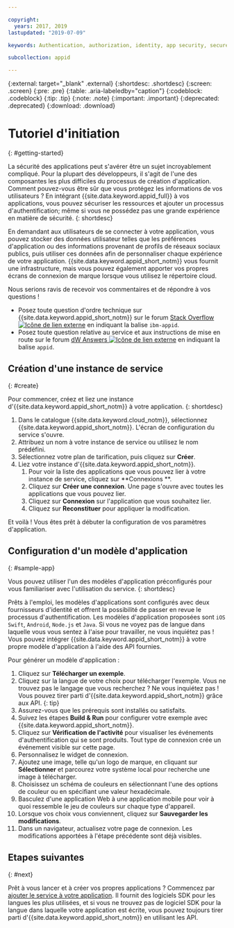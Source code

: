 ```yaml
---

copyright:
  years: 2017, 2019
lastupdated: "2019-07-09"

keywords: Authentication, authorization, identity, app security, secure, development,

subcollection: appid

---
```


{:external: target="_blank" .external}
{:shortdesc: .shortdesc}
{:screen: .screen}
{:pre: .pre}
{:table: .aria-labeledby="caption"}
{:codeblock: .codeblock}
{:tip: .tip}
{:note: .note}
{:important: .important}
{:deprecated: .deprecated}
{:download: .download}

# Tutoriel d'initiation
{: #getting-started}

La sécurité des applications peut s'avérer être un sujet incroyablement compliqué. Pour la plupart des développeurs, il s'agit de l'une des composantes les plus difficiles du processus de création d'application. Comment pouvez-vous être sûr que vous protégez les informations de vos utilisateurs ? En intégrant {{site.data.keyword.appid_full}} à vos applications, vous pouvez sécuriser les ressources et ajouter un processus d'authentification; même si vous ne possédez pas une grande expérience en matière de sécurité.
{: shortdesc}

En demandant aux utilisateurs de se connecter à votre application, vous pouvez stocker des données utilisateur telles que les préférences d'application ou des informations provenant de profils de réseaux sociaux publics, puis utiliser ces données afin de personnaliser chaque expérience de votre application. {{site.data.keyword.appid_short_notm}} vous fournit une infrastructure, mais vous pouvez également apporter vos propres écrans de connexion de marque lorsque vous utilisez le répertoire cloud.

Nous serions ravis de recevoir vos commentaires et de répondre à vos questions !
* Posez toute question d'ordre technique sur {{site.data.keyword.appid_short_notm}} sur le forum <a href="https://stackoverflow.com" target="_blank">Stack Overflow <img src="../../icons/launch-glyph.svg" alt="Icône de lien externe"></a> en indiquant la balise `ibm-appid`.
* Posez toute question relative au service et aux instructions de mise en route sur le forum <a href="https://developer.ibm.com" target="_blank">dW Answers <img src="../../icons/launch-glyph.svg" alt="Icône de lien externe"></a> en indiquant la balise `appid`.

## Création d'une instance de service
{: #create}

Pour commencer, créez et liez une instance d'{{site.data.keyword.appid_short_notm}} à votre application.
{: shortdesc}

1. Dans le catalogue {{site.data.keyword.cloud_notm}}, sélectionnez {{site.data.keyword.appid_short_notm}}. L'écran de configuration du service s'ouvre.
2. Attribuez un nom à votre instance de service ou utilisez le nom prédéfini.
3. Sélectionnez votre plan de tarification, puis cliquez sur **Créer**.
4. Liez votre instance d'{{site.data.keyword.appid_short_notm}}.
    1. Pour voir la liste des applications que vous pouvez lier à votre instance de service, cliquez sur **Connexions **.
    2. Cliquez sur **Créer une connexion**. Une page s'ouvre avec toutes les applications que vous pouvez lier.
    3. Cliquez sur **Connexion** sur l'application que vous souhaitez lier.
    4. Cliquez sur **Reconstituer** pour appliquer la modification.

Et voilà ! Vous êtes prêt à débuter la configuration de vos paramètres d'application.

## Configuration d'un modèle d'application
{: #sample-app}

Vous pouvez utiliser l'un des modèles d'application préconfigurés pour vous familiariser avec l'utilisation du service.
{: shortdesc}

Prêts à l'emploi, les modèles d'applications sont configurés avec deux fournisseurs d'identité et offrent la possibilité de passer en revue le processus d'authentification. Les modèles d'application proposées sont `iOS Swift`, `Android`, `Node.js` et `Java`. Si vous ne voyez pas de langue dans laquelle vous vous sentez à l'aise pour travailler, ne vous inquiétez pas ! Vous pouvez intégrer {{site.data.keyword.appid_short_notm}} à votre propre modèle d'application à l'aide des API fournies.

Pour générer un modèle d'application :

1. Cliquez sur **Télécharger un exemple**.
2. Cliquez sur la langue de votre choix pour télécharger l'exemple.
  Vous ne trouvez pas le langage que vous recherchez ? Ne vous inquiétez pas ! Vous pouvez tirer parti d'{{site.data.keyword.appid_short_notm}} grâce aux API.
  {: tip}
3. Assurez-vous que les prérequis sont installés ou satisfaits.
4. Suivez les étapes **Build & Run** pour configurer votre exemple avec {{site.data.keyword.appid_short_notm}}.
5. Cliquez sur **Vérification de l'activité** pour visualiser les événements d'authentification qui se sont produits. Tout type de connexion crée un événement visible sur cette page.
6. Personnalisez le widget de connexion.
  1. Ajoutez une image, telle qu'un logo de marque, en cliquant sur **Sélectionner** et parcourez votre système local pour recherche une image à télécharger.
  2. Choisissez un schéma de couleurs en sélectionnant l'une des options de couleur ou en spécifiant une valeur hexadécimale.
  3. Basculez d'une application Web à une application mobile pour voir à quoi ressemble le jeu de couleurs sur chaque type d'appareil.
  4. Lorsque vos choix vous conviennent, cliquez sur **Sauvegarder les modifications**.
7. Dans un navigateur, actualisez votre page de connexion. Les modifications apportées à l'étape précédente sont déjà visibles.


## Etapes suivantes
{: #next}

Prêt à vous lancer et à créer vos propres applications ? Commencez par [ajouter le service à votre application](/docs/services/appid?topic=appid-web-apps#web-apps). Il fournit des logiciels SDK pour les langues les plus utilisées, et si vous ne trouvez pas de logiciel SDK pour la langue dans laquelle votre application est écrite, vous pouvez toujours tirer parti d'{{site.data.keyword.appid_short_notm}} en utilisant les API.

